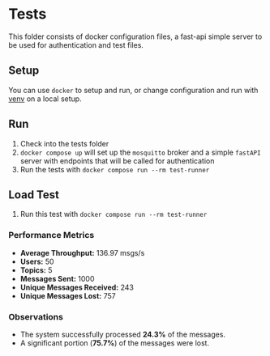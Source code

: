 # Tests

This folder consists of docker configuration files, a fast-api simple server to be used for authentication and test files.

## Setup

You can use `docker` to setup and run, or change configuration and run with [venv](https://docs.python.org/3/library/venv.html) on a local setup.

## Run

1. Check into the tests folder
2. `docker compose up` will set up the `mosquitto` broker and a simple `fastAPI` server with endpoints that will be called for authentication
3. Run the tests with `docker compose run --rm test-runner`


## Load Test
1. Run this test with `docker compose run --rm test-runner`


### Performance Metrics
- **Average Throughput:** 136.97 msgs/s
- **Users:** 50  
- **Topics:** 5  
- **Messages Sent:** 1000  
- **Unique Messages Received:** 243  
- **Unique Messages Lost:** 757 

### Observations
- The system successfully processed **24.3%** of the messages.  
- A significant portion (**75.7%**) of the messages were lost.  
